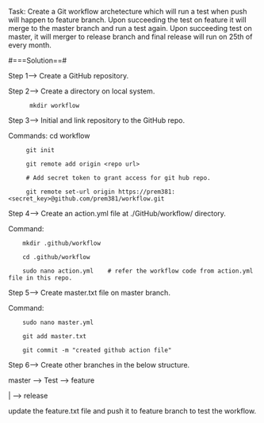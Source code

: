 Task: Create a Git workflow archetecture which will run a test when push will happen to feature branch.
Upon succeeding the test on feature it will merge to the master branch and run a test again.
Upon succeeding test on master, it will merger to release branch and final release will run on 25th of every month.

#===Solution==#

Step 1--> Create a GitHub repository.
        
Step 2--> Create a directory on local system.

          mkdir workflow
          
Step 3--> Initial and link repository to the GitHub repo.

Commands:
         cd workflow
         
         git init
         
         git remote add origin <repo url>
         
         # Add secret token to grant access for git hub repo.
         
         git remote set-url origin https://prem381:<secret_key>@github.com/prem381/workflow.git

         
Step 4--> Create an action.yml file at ./GitHub/workflow/ directory.

Command:

        mkdir .github/workflow
        
        cd .github/workflow
        
        sudo nano action.yml    # refer the workflow code from action.yml file in this repo.
        
Step 5--> Create master.txt file on master branch.

Command: 

        sudo nano master.yml

        git add master.txt

        git commit -m "created github action file"
        
Step 6--> Create other branches in the below structure.

master --> Test --> feature

  |
  --> release
  

update the feature.txt file and push it to feature branch to test the workflow.
